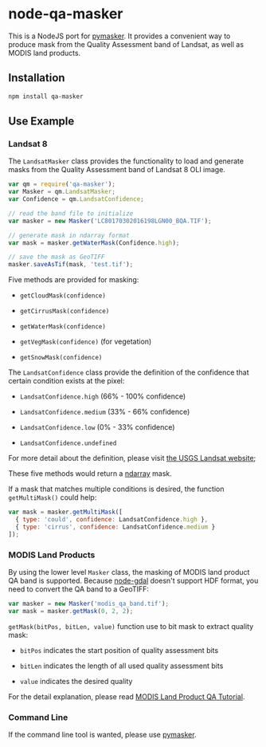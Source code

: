 # node-qa-masker

This is a NodeJS port for [pymasker](https://github.com/haoliangyu/pymasker). It provides a convenient way to produce mask from the Quality Assessment band of Landsat, as well as MODIS land products.

## Installation

``` bash
npm install qa-masker
```

## Use Example

### Landsat 8

The `LandsatMasker` class provides the functionality to load and generate masks from the Quality Assessment band of Landsat 8 OLI image.

``` javascript
var qm = require('qa-masker');
var Masker = qm.LandsatMasker;
var Confidence = qm.LandsatConfidence;

// read the band file to initialize
var masker = new Masker('LC80170302016198LGN00_BQA.TIF');

// generate mask in ndarray format
var mask = masker.getWaterMask(Confidence.high);

// save the mask as GeoTIFF
masker.saveAsTif(mask, 'test.tif');
```

Five methods are provided for masking:

* `getCloudMask(confidence)`

* `getCirrusMask(confidence)`

* `getWaterMask(confidence)`

* `getVegMask(confidence)` (for vegetation)

* `getSnowMask(confidence)`

The `LandsatConfidence` class provide the definition of the confidence that certain condition exists at the pixel:

* `LandsatConfidence.high` (66% - 100% confidence)

* `LandsatConfidence.medium` (33% - 66% confidence)

* `LandsatConfidence.low` (0% - 33% confidence)

* `LandsatConfidence.undefined`

For more detail about the definition, please visit [the USGS Landsat website](http://landsat.usgs.gov/qualityband.php);

These five methods would return a [ndarray](https://github.com/scijs/ndarray) mask.

If a mask that matches multiple conditions is desired, the function `getMultiMask()` could help:

``` javascript
var mask = masker.getMultiMask([
  { type: 'could', confidence: LandsatConfidence.high },
  { type: 'cirrus', confidence: LandsatConfidence.medium }
]);
```

### MODIS Land Products

By using the lower level `Masker` class, the masking of MODIS land product QA band is supported. Because [node-gdal](https://github.com/scijs/ndarray) doesn't support HDF format, you need to convert the QA band to a GeoTIFF:

``` javascript
var masker = new Masker('modis_qa_band.tif');
var mask = masker.getMask(0, 2, 2);
```

`getMask(bitPos, bitLen, value)` function use to bit mask to extract quality mask:

* `bitPos` indicates the start position of quality assessment bits

* `bitLen` indicates the length of all used quality assessment bits

* `value` indicates the desired quality

For the detail explanation, please read [MODIS Land Product QA Tutorial](https://lpdaac.usgs.gov/sites/default/files/public/modis/docs/MODIS_LP_QA_Tutorial-1b.pdf).

### Command Line

If the command line tool is wanted, please use [pymasker](https://github.com/haoliangyu/pymasker).
